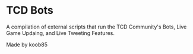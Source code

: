 # TCD Bots

A compilation of external scripts that run the TCD Community's Bots, Live Game Updaing, and Live Tweeting Features.

Made by koob85
